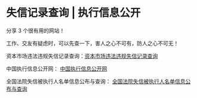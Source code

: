 # 失信记录查询 | 执行信息公开

分享 3 个很有用的网站！

工作、交友有疑虑时，可以先查一下，害人之心不可有，防人之心不可无！

资本市场违法违规失信记录查询：[资本市场违法违规失信记录查询](http://t.cn/EVgsd5F)

中国执行信息公开网： [中国执行信息公开网](http://t.cn/RBb16fW)

全国法院失信被执行人名单信息公布与查询： [全国法院失信被执行人名单信息公布与查询](http://t.cn/EL5U7pr)